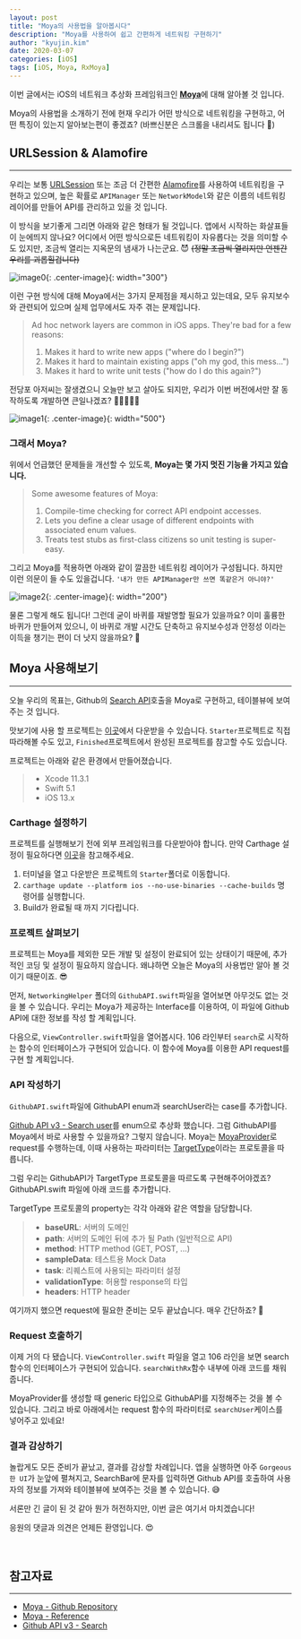 ```yaml
---
layout: post
title: "Moya의 사용법을 알아봅시다"
description: "Moya를 사용하여 쉽고 간편하게 네트워킹 구현하기"
author: "kyujin.kim"
date: 2020-03-07
categories: [iOS]
tags: [iOS, Moya, RxMoya]
---
```


이번 글에서는 iOS의 네트워크 추상화 프레임워크인 [**Moya**](https://github.com/Moya/Moya)에 대해 알아볼 것 입니다.

Moya의 사용법을 소개하기 전에 현재 우리가 어떤 방식으로 네트워킹을 구현하고, 어떤 특징이 있는지 알아보는편이 좋겠죠? (바쁘신분은 스크롤을 내리셔도 됩니다 🥺)

## URLSession & Alamofire

---

우리는 보통 [URLSession](https://developer.apple.com/documentation/foundation/urlsession) 또는 조금 더 간편한 [Alamofire](https://github.com/Alamofire/Alamofire)를 사용하여 네트워킹을 구현하고 있으며, 높은 확률로 `APIManager` 또는 `NetworkModel`와 같은 이름의 네트워킹 레이어를 만들어 API를 관리하고 있을 것 입니다.

<script src="https://gist.github.com/Mildwhale/05e9992e99e1d031c9c18e4660dda612.js"></script>

이 방식을 보기좋게 그리면 아래와 같은 형태가 될 것입니다. 앱에서 시작하는 화살표들이 눈에띄지 않나요? 어디에서 어떤 방식으로든 네트워킹이 자유롭다는 것을 의미할 수도 있지만, 조금씩 열리는 지옥문의 냄새가 나는군요. 😈 ~~(정말 조금씩 열리지만 언젠간 우리를 괴롭힐겁니다)~~

![image0](/assets/images/getting-started-with-moya/myapplayer.png){: .center-image}{: width="300"}

이런 구현 방식에 대해 Moya에서는 3가지 문제점을 제시하고 있는데요, 모두 유지보수와 관련되어 있으며 실제 업무에서도 자주 겪는 문제입니다.
>Ad hoc network layers are common in iOS apps. They're bad for a few reasons:  
> 1. Makes it hard to write new apps ("where do I begin?")
> 2. Makes it hard to maintain existing apps ("oh my god, this mess...")
> 3. Makes it hard to write unit tests ("how do I do this again?")

전당포 아저씨는 잘생겼으니 오늘만 보고 살아도 되지만, 우리가 이번 버전에서만 잘 동작하도록 개발하면 큰일나겠죠? 🦑🦑🦑🦑🦑

![image1](/assets/images/getting-started-with-moya/oneday.png){: .center-image}{: width="500"}

### 그래서 Moya?
위에서 언급했던 문제들을 개선할 수 있도록, **Moya는 몇 가지 멋진 기능을 가지고 있습니다.**

> Some awesome features of Moya:
> 1. Compile-time checking for correct API endpoint accesses.
> 2. Lets you define a clear usage of different endpoints with associated enum values.
> 3. Treats test stubs as first-class citizens so unit testing is super-easy.

그리고 Moya를 적용하면 아래와 같이 깔끔한 네트워킹 레이어가 구성됩니다. 하지만 이런 의문이 들 수도 있을겁니다. `'내가 만든 APIManager만 쓰면 똑같은거 아니야?'`

![image2](/assets/images/getting-started-with-moya/moyalayer.png){: .center-image}{: width="200"}
 
물론 그렇게 해도 됩니다! 그런데 굳이 바퀴를 재발명할 필요가 있을까요? 이미 훌륭한 바퀴가 만들어져 있으니, 이 바퀴로 개발 시간도 단축하고 유지보수성과 안정성 이라는 이득을 챙기는 편이 더 낫지 않을까요? 🧐

## Moya 사용해보기

---

오늘 우리의 목표는, Github의 [Search API](https://developer.github.com/v3/search/#search-users)호출을 Moya로 구현하고, 테이블뷰에 보여주는 것 입니다.

맛보기에 사용 할 프로젝트는 [이곳](https://github.com/Mildwhale/Getting-Started-With-Moya)에서 다운받을 수 있습니다. `Starter`프로젝트로 직접 따라해볼 수도 있고, `Finished`프로젝트에서 완성된 프로젝트를 참고할 수도 있습니다.

프로젝트는 아래와 같은 환경에서 만들어졌습니다.

> * Xcode 11.3.1
> * Swift 5.1
> * iOS 13.x

### Carthage 설정하기
프로젝트를 실행해보기 전에 외부 프레임워크를 다운받아야 합니다. 만약 Carthage 설정이 필요하다면 [이곳](https://github.com/Carthage/Carthage#installing-carthage)을 참고해주세요.

1. 터미널을 열고 다운받은 프로젝트의 `Starter`폴더로 이동합니다.
2. `carthage update --platform ios --no-use-binaries --cache-builds` 명령어를 실행합니다.
3. Build가 완료될 때 까지 기다립니다.

### 프로젝트 살펴보기
프로젝트는 Moya를 제외한 모든 개발 및 설정이 완료되어 있는 상태이기 때문에, 추가적인 코딩 및 설정이 필요하지 않습니다. 왜냐하면 오늘은 Moya의 사용법만 알아 볼 것이기 때문이죠. 😎

먼저, `NetworkingHelper` 폴더의 `GithubAPI.swift`파일을 열어보면 아무것도 없는 것을 볼 수 있습니다. 우리는 Moya가 제공하는 Interface를 이용하여, 이 파일에 Github API에 대한 정보를 작성 할 계획입니다.

다음으로, `ViewController.swift`파일을 열어봅시다. 106 라인부터 `search`로 시작하는 함수의 인터페이스가 구현되어 있습니다. 이 함수에 Moya를 이용한 API request를 구현 할 계획입니다.

### API 작성하기
`GithubAPI.swift`파일에 GithubAPI enum과 searchUser라는 case를 추가합니다.

<script src="https://gist.github.com/Mildwhale/d4861d4daab119965afa8f1c81605b7a.js"></script>

[Github API v3 - Search user](https://developer.github.com/v3/search/#search-users)를 enum으로 추상화 했습니다. 그럼 GithubAPI를 Moya에서 바로 사용할 수 있을까요? 그렇지 않습니다. Moya는 [MoyaProvider](https://moya.github.io/Classes/MoyaProvider.html)로 request를 수행하는데, 이때 사용하는 파라미터는 [TargetType](https://moya.github.io/Protocols/TargetType.html)이라는 프로토콜을 따릅니다.

그럼 우리는 GithubAPI가 TargetType 프로토콜을 따르도록 구현해주어야겠죠? GithubAPI.swift 파일에 아래 코드를 추가합니다.

<script src="https://gist.github.com/Mildwhale/20858301629b0e2096caeef3a386655d.js"></script>

TargetType 프로토콜의 property는 각각 아래와 같은 역할을 담당합니다.
> * **baseURL**: 서버의 도메인
> * **path**: 서버의 도메인 뒤에 추가 될 Path (일반적으로 API)
> * **method**: HTTP method (GET, POST, ...)
> * **sampleData**: 테스트용 Mock Data
> * **task**: 리퀘스트에 사용되는 파라미터 설정
> * **validationType**: 허용할 response의 타입
> * **headers**: HTTP header

여기까지 했으면 request에 필요한 준비는 모두 끝났습니다. 매우 간단하죠? 👏

### Request 호출하기
이제 거의 다 됐습니다. `ViewController.swift` 파일을 열고 106 라인을 보면 search 함수의 인터페이스가 구현되어 있습니다. `searchWithRx`함수 내부에 아래 코드를 채워줍니다.

<script src="https://gist.github.com/Mildwhale/2ca483d60f3ffa44962aec7782725dcd.js"></script>

MoyaProvider를 생성할 때 generic 타입으로 GithubAPI를 지정해주는 것을 볼 수 있습니다. 그리고 바로 아래에서는 request 함수의 파라미터로 `searchUser`케이스를 넣어주고 있네요!

### 결과 감상하기
놀랍게도 모든 준비가 끝났고, 결과를 감상할 차례입니다. 앱을 실행하면 아주 `Gorgeous한 UI`가 눈앞에 펼쳐지고, SearchBar에 문자를 입력하면 Github API를 호출하여 사용자의 정보를 가져와 테이블뷰에 보여주는 것을 볼 수 있습니다. 😅

서론만 긴 글이 된 것 같아 뭔가 허전하지만, 이번 글은 여기서 마치겠습니다!  

응원의 댓글과 의견은 언제든 환영입니다. 😍

<br>

## 참고자료

---

* [Moya - Github Repository](https://github.com/Moya/Moya)
* [Moya - Reference](https://moya.github.io/index.html)
* [Github API v3 - Search](https://developer.github.com/v3/search)
